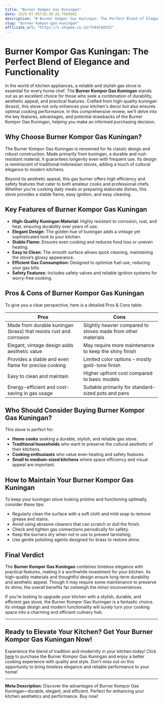 ```yaml
---
title: "Burner Kompor Gas Kuningan"
date: 2025-07-05T18:39:26.798498Z
description: "# Burner Kompor Gas Kuningan: The Perfect Blend of Elegance and Functionality..."
slug: "burner-kompor-gas-kuningan"
affiliate_url: "https://s.shopee.co.id/7V44C68VX2"
---
```

# Burner Kompor Gas Kuningan: The Perfect Blend of Elegance and Functionality

In the world of kitchen appliances, a reliable and stylish gas stove is essential for every home chef. The **Burner Kompor Gas Kuningan** stands out as an excellent choice for those who seek a combination of durability, aesthetic appeal, and practical features. Crafted from high-quality kuningan (brass), this stove not only enhances your kitchen's decor but also ensures optimal cooking performance. In this comprehensive review, we'll delve into the key features, advantages, and potential drawbacks of the Burner Kompor Gas Kuningan, helping you make an informed purchasing decision.

## Why Choose Burner Kompor Gas Kuningan?

The Burner Kompor Gas Kuningan is renowned for its classic design and robust construction. Made primarily from kuningan, a durable and rust-resistant material, it guarantees longevity even with frequent use. Its design is reminiscent of traditional Indonesian stoves, adding a touch of cultural elegance to modern kitchens.

Beyond its aesthetic appeal, this gas burner offers high efficiency and safety features that cater to both amateur cooks and professional chefs. Whether you’re cooking daily meals or preparing elaborate dishes, this stove provides a stable flame, easy ignition, and easy cleaning.

## Key Features of Burner Kompor Gas Kuningan

- **High-Quality Kuningan Material:** Highly resistant to corrosion, rust, and heat, ensuring durability over years of use.
- **Elegant Design:** The golden hue of kuningan adds a vintage yet sophisticated look to your kitchen.
- **Stable Flame:** Ensures even cooking and reduces food loss or uneven heating.
- **Easy to Clean:** The smooth surface allows quick cleaning, maintaining the stove’s glossy appearance.
- **Efficient Gas Consumption:** Designed to optimize fuel use, reducing your gas bills.
- **Safety Features:** Includes safety valves and reliable ignition systems for worry-free cooking.

## Pros & Cons of Burner Kompor Gas Kuningan

To give you a clear perspective, here is a detailed Pros & Cons table:

| **Pros** | **Cons** |
|------------|------------|
| Made from durable kuningan (brass) that resists rust and corrosion | Slightly heavier compared to stoves made from other materials |
| Elegant, vintage design adds aesthetic value | May require more maintenance to keep the shiny finish |
| Provides a stable and even flame for precise cooking | Limited color options – mostly gold-tone finish |
| Easy to clean and maintain | Higher upfront cost compared to basic models |
| Energy-efficient and cost-saving in gas usage | Suitable primarily for standard-sized pots and pans |

## Who Should Consider Buying Burner Kompor Gas Kuningan?

This stove is perfect for:

- **Home cooks** seeking a durable, stylish, and reliable gas stove.
- **Traditional households** who want to preserve the cultural aesthetic of their kitchens.
- **Cooking enthusiasts** who value even heating and safety features.
- **Small to medium-sized kitchens** where space efficiency and visual appeal are important.

## How to Maintain Your Burner Kompor Gas Kuningan

To keep your kuningan stove looking pristine and functioning optimally, consider these tips:

- Regularly clean the surface with a soft cloth and mild soap to remove grease and stains.
- Avoid using abrasive cleaners that can scratch or dull the finish.
- Check and tighten gas connections periodically for safety.
- Keep the burners dry when not in use to prevent tarnishing.
- Use gentle polishing agents designed for brass to restore shine.

## Final Verdict

The **Burner Kompor Gas Kuningan** combines timeless elegance with practical features, making it a worthwhile investment for your kitchen. Its high-quality materials and thoughtful design ensure long-term durability and aesthetic appeal. Though it may require some maintenance to preserve its shine, the overall benefits far outweigh the minor inconveniences.

If you’re looking to upgrade your kitchen with a stylish, durable, and efficient gas stove, the Burner Kompor Gas Kuningan is a fantastic choice. Its vintage design and modern functionality will surely turn your cooking space into a charming and efficient culinary hub.

---

## Ready to Elevate Your Kitchen? Get Your Burner Kompor Gas Kuningan Now!

Experience the blend of tradition and modernity in your kitchen today! Click [here](https://s.shopee.co.id/7V44C68VX2) to purchase the Burner Kompor Gas Kuningan and enjoy a better cooking experience with quality and style. Don’t miss out on this opportunity to bring timeless elegance and reliable performance to your home!

---

**Meta Description:** Discover the advantages of Burner Kompor Gas Kuningan—durable, elegant, and efficient. Perfect for enhancing your kitchen aesthetics and performance. Buy now!